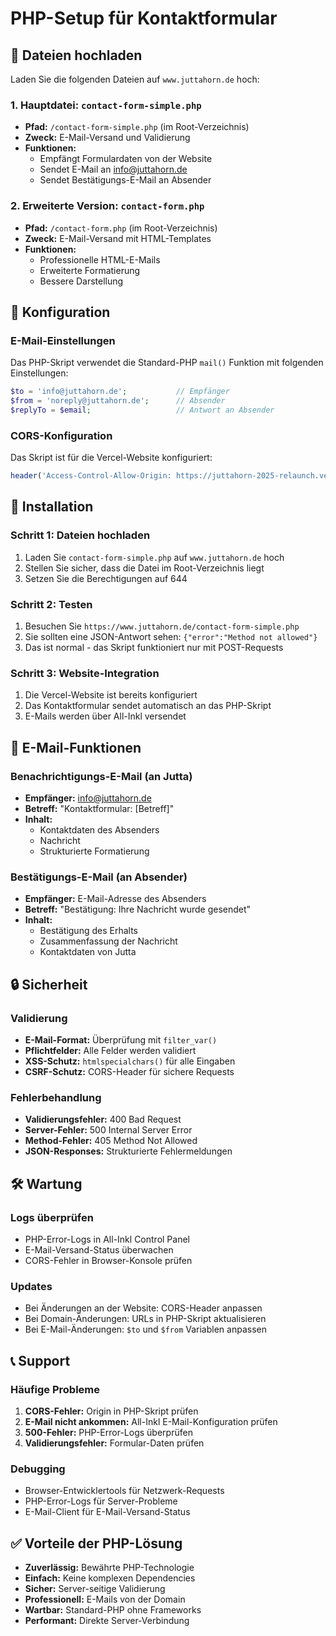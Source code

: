 # PHP-Setup für Kontaktformular

## 📁 Dateien hochladen

Laden Sie die folgenden Dateien auf `www.juttahorn.de` hoch:

### 1. Hauptdatei: `contact-form-simple.php`

- **Pfad:** `/contact-form-simple.php` (im Root-Verzeichnis)
- **Zweck:** E-Mail-Versand und Validierung
- **Funktionen:**
  - Empfängt Formulardaten von der Website
  - Sendet E-Mail an info@juttahorn.de
  - Sendet Bestätigungs-E-Mail an Absender

### 2. Erweiterte Version: `contact-form.php`

- **Pfad:** `/contact-form.php` (im Root-Verzeichnis)
- **Zweck:** E-Mail-Versand mit HTML-Templates
- **Funktionen:**
  - Professionelle HTML-E-Mails
  - Erweiterte Formatierung
  - Bessere Darstellung

## 🔧 Konfiguration

### E-Mail-Einstellungen

Das PHP-Skript verwendet die Standard-PHP `mail()` Funktion mit folgenden Einstellungen:

```php
$to = 'info@juttahorn.de';           // Empfänger
$from = 'noreply@juttahorn.de';      // Absender
$replyTo = $email;                   // Antwort an Absender
```

### CORS-Konfiguration

Das Skript ist für die Vercel-Website konfiguriert:

```php
header('Access-Control-Allow-Origin: https://juttahorn-2025-relaunch.vercel.app');
```

## 🚀 Installation

### Schritt 1: Dateien hochladen

1. Laden Sie `contact-form-simple.php` auf `www.juttahorn.de` hoch
2. Stellen Sie sicher, dass die Datei im Root-Verzeichnis liegt
3. Setzen Sie die Berechtigungen auf 644

### Schritt 2: Testen

1. Besuchen Sie `https://www.juttahorn.de/contact-form-simple.php`
2. Sie sollten eine JSON-Antwort sehen: `{"error":"Method not allowed"}`
3. Das ist normal - das Skript funktioniert nur mit POST-Requests

### Schritt 3: Website-Integration

1. Die Vercel-Website ist bereits konfiguriert
2. Das Kontaktformular sendet automatisch an das PHP-Skript
3. E-Mails werden über All-Inkl versendet

## 📧 E-Mail-Funktionen

### Benachrichtigungs-E-Mail (an Jutta)

- **Empfänger:** info@juttahorn.de
- **Betreff:** "Kontaktformular: [Betreff]"
- **Inhalt:**
  - Kontaktdaten des Absenders
  - Nachricht
  - Strukturierte Formatierung

### Bestätigungs-E-Mail (an Absender)

- **Empfänger:** E-Mail-Adresse des Absenders
- **Betreff:** "Bestätigung: Ihre Nachricht wurde gesendet"
- **Inhalt:**
  - Bestätigung des Erhalts
  - Zusammenfassung der Nachricht
  - Kontaktdaten von Jutta

## 🔒 Sicherheit

### Validierung

- **E-Mail-Format:** Überprüfung mit `filter_var()`
- **Pflichtfelder:** Alle Felder werden validiert
- **XSS-Schutz:** `htmlspecialchars()` für alle Eingaben
- **CSRF-Schutz:** CORS-Header für sichere Requests

### Fehlerbehandlung

- **Validierungsfehler:** 400 Bad Request
- **Server-Fehler:** 500 Internal Server Error
- **Method-Fehler:** 405 Method Not Allowed
- **JSON-Responses:** Strukturierte Fehlermeldungen

## 🛠️ Wartung

### Logs überprüfen

- PHP-Error-Logs in All-Inkl Control Panel
- E-Mail-Versand-Status überwachen
- CORS-Fehler in Browser-Konsole prüfen

### Updates

- Bei Änderungen an der Website: CORS-Header anpassen
- Bei Domain-Änderungen: URLs in PHP-Skript aktualisieren
- Bei E-Mail-Änderungen: `$to` und `$from` Variablen anpassen

## 📞 Support

### Häufige Probleme

1. **CORS-Fehler:** Origin in PHP-Skript prüfen
2. **E-Mail nicht ankommen:** All-Inkl E-Mail-Konfiguration prüfen
3. **500-Fehler:** PHP-Error-Logs überprüfen
4. **Validierungsfehler:** Formular-Daten prüfen

### Debugging

- Browser-Entwicklertools für Netzwerk-Requests
- PHP-Error-Logs für Server-Probleme
- E-Mail-Client für E-Mail-Versand-Status

## ✅ Vorteile der PHP-Lösung

- **Zuverlässig:** Bewährte PHP-Technologie
- **Einfach:** Keine komplexen Dependencies
- **Sicher:** Server-seitige Validierung
- **Professionell:** E-Mails von der Domain
- **Wartbar:** Standard-PHP ohne Frameworks
- **Performant:** Direkte Server-Verbindung
